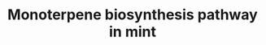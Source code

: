 ---
annotations:
- id: PW:0001396
  parent: classic metabolic pathway
  type: Pathway Ontology
  value: monoterpene biosynthetic pathway
authors:
- VAishwarya
- Marvin M2
- DeSl
- Fehrhart
- Eweitz
description: Monoterpenes (C10) are the major group of compounds within the essential
  oils of the mint (Lamiaceae) family. Peppermint (Mentha × piperita)is considered
  a model system for the study of monoterpene metabolism, which main steps are depicted
  in this pathway.   This pathway is annotated well enough for data analysis, however
  please do not add the "Approved Version" tag yet, since this allocates the PW to
  the incorrect species (grape vs mint). The WikiPathways team is working on a solution.
last-edited: 2021-05-21
organisms:
- Vitis vinifera
redirect_from:
- /index.php/Pathway:WP4701
- /instance/WP4701
- /instance/WP4701_rr117377
revision: r117377
schema-jsonld:
- '@context': https://schema.org/
  '@id': https://wikipathways.github.io/pathways/WP4701.html
  '@type': Dataset
  creator:
    '@type': Organization
    name: WikiPathways
  description: Monoterpenes (C10) are the major group of compounds within the essential
    oils of the mint (Lamiaceae) family. Peppermint (Mentha × piperita)is considered
    a model system for the study of monoterpene metabolism, which main steps are depicted
    in this pathway.   This pathway is annotated well enough for data analysis, however
    please do not add the "Approved Version" tag yet, since this allocates the PW
    to the incorrect species (grape vs mint). The WikiPathways team is working on
    a solution.
  keywords:
  - (+)-Isomenthone
  - (+)-Menthofuran
  - (+)-Neomenthol
  - (+)-Pulegone
  - (+)-cis-Isopulegone
  - (-)-Carvone
  - (-)-Limonene
  - (-)-Menthol
  - (-)-Menthone
  - (-)-trans-Carveol
  - (-)-trans-Isopiperitenol
  - CDH
  - Geranyl diphosphate
  - ISPR
  - L3H
  - L6H
  - LS
  - MFS
  - MMR 1
  - MMR 2
  - MNR 1
  - MNR 2
  - PR
  license: CC0
  name: Monoterpene biosynthesis pathway in mint
seo: CreativeWork
title: Monoterpene biosynthesis pathway in mint
wpid: WP4701
---